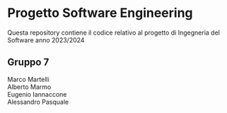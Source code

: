 # Progetto Software Engineering
Questa repository contiene il codice relativo al progetto di Ingegneria del Software anno 2023/2024

## Gruppo 7
Marco Martelli  
Alberto Marmo  
Eugenio Iannaccone  
Alessandro Pasquale  
